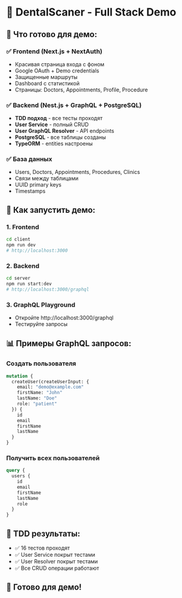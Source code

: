 # 🦷 DentalScaner - Full Stack Demo

## 🎯 **Что готово для демо:**

### ✅ **Frontend (Next.js + NextAuth)**
- Красивая страница входа с фоном
- Google OAuth + Demo credentials
- Защищенные маршруты
- Dashboard с статистикой
- Страницы: Doctors, Appointments, Profile, Procedure

### ✅ **Backend (Nest.js + GraphQL + PostgreSQL)**
- **TDD подход** - все тесты проходят
- **User Service** - полный CRUD
- **User GraphQL Resolver** - API endpoints
- **PostgreSQL** - все таблицы созданы
- **TypeORM** - entities настроены

### ✅ **База данных**
- Users, Doctors, Appointments, Procedures, Clinics
- Связи между таблицами
- UUID primary keys
- Timestamps

## 🚀 **Как запустить демо:**

### 1. Frontend
```bash
cd client
npm run dev
# http://localhost:3000
```

### 2. Backend
```bash
cd server
npm run start:dev
# http://localhost:3000/graphql
```

### 3. GraphQL Playground
- Откройте http://localhost:3000/graphql
- Тестируйте запросы

## 📊 **Примеры GraphQL запросов:**

### Создать пользователя
```graphql
mutation {
  createUser(createUserInput: {
    email: "demo@example.com"
    firstName: "John"
    lastName: "Doe"
    role: "patient"
  }) {
    id
    email
    firstName
    lastName
  }
}
```

### Получить всех пользователей
```graphql
query {
  users {
    id
    email
    firstName
    lastName
    role
  }
}
```

## 🧪 **TDD результаты:**
- ✅ 16 тестов проходят
- ✅ User Service покрыт тестами
- ✅ User Resolver покрыт тестами
- ✅ Все CRUD операции работают

## 🎉 **Готово для демо!**
